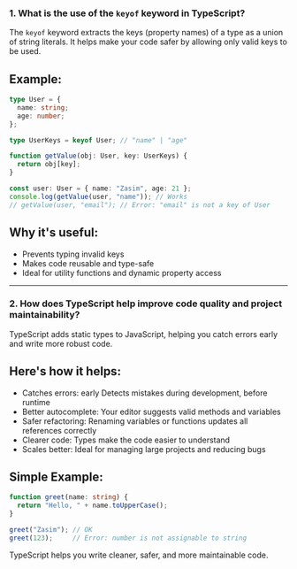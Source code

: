 ### 1. What is the use of the `keyof` keyword in TypeScript?

The `keyof` keyword extracts the keys (property names) of a type as a union of string literals. It helps make your code safer by allowing only valid keys to be used.

## Example:

```ts
type User = {
  name: string;
  age: number;
};

type UserKeys = keyof User; // "name" | "age"

function getValue(obj: User, key: UserKeys) {
  return obj[key];
}

const user: User = { name: "Zasim", age: 21 };
console.log(getValue(user, "name")); // Works
// getValue(user, "email"); // Error: "email" is not a key of User
```

## Why it's useful:

* Prevents typing invalid keys
* Makes code reusable and type-safe
* Ideal for utility functions and dynamic property access

---

### 2. How does TypeScript help improve code quality and project maintainability?

TypeScript adds static types to JavaScript, helping you catch errors early and write more robust code.

## Here's how it helps:

* Catches errors: early Detects mistakes during development, before runtime
* Better autocomplete: Your editor suggests valid methods and variables
* Safer refactoring: Renaming variables or functions updates all references correctly
* Clearer code: Types make the code easier to understand
* Scales better: Ideal for managing large projects and reducing bugs


## Simple Example:

```ts
function greet(name: string) {
  return "Hello, " + name.toUpperCase();
}

greet("Zasim"); // OK
greet(123);     // Error: number is not assignable to string
```

TypeScript helps you write cleaner, safer, and more maintainable code.
